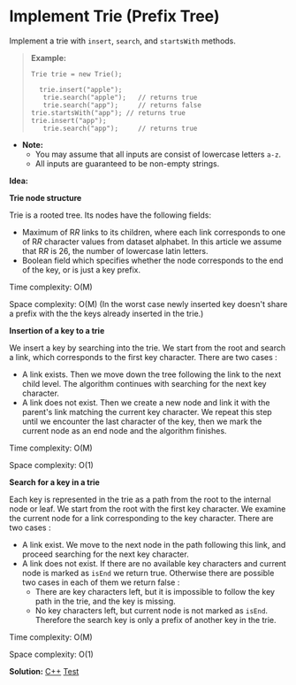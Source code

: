 # Implement Trie (Prefix Tree)

Implement a trie with `insert`, `search`, and `startsWith` methods.

> **Example:**
>
> ```
> Trie trie = new Trie();
>   
>   trie.insert("apple");
>    trie.search("apple");   // returns true
>    trie.search("app");     // returns false
> trie.startsWith("app"); // returns true
> trie.insert("app");   
>    trie.search("app");     // returns true
>    ```

- **Note:**
  - You may assume that all inputs are consist of lowercase letters `a-z`.
  - All inputs are guaranteed to be non-empty strings.



**Idea:** 

**Trie node structure**

Trie is a rooted tree. Its nodes have the following fields:

- Maximum of R*R* links to its children, where each link corresponds to one of R*R* character values from dataset alphabet. In this article we assume that R*R* is 26, the number of lowercase latin letters.
- Boolean field which specifies whether the node corresponds to the end of the key, or is just a key prefix.

Time complexity: O(M)

Space complexity: O(M) (In the worst case newly inserted key doesn't share a prefix with the the keys already inserted in the trie.)



**Insertion of a key to a trie**

We insert a key by searching into the trie. We start from the root and search a link, which corresponds to the first key character. There are two cases :

- A link exists. Then we move down the tree following the link to the next child level. The algorithm continues with searching for the next key character.
- A link does not exist. Then we create a new node and link it with the parent's link matching the current key character. We repeat this step until we encounter the last character of the key, then we mark the current node as an end node and the algorithm finishes.

Time complexity: O(M)

Space complexity: O(1)



**Search for a key in a trie**

Each key is represented in the trie as a path from the root to the internal node or leaf. We start from the root with the first key character. We examine the current node for a link corresponding to the key character. There are two cases :

- A link exist. We move to the next node in the path following this link, and proceed searching for the next key character.
- A link does not exist. If there are no available key characters and current node is marked as `isEnd` we return true. Otherwise there are possible two cases in each of them we return false :
  - There are key characters left, but it is impossible to follow the key path in the trie, and the key is missing.
  - No key characters left, but current node is not marked as `isEnd`. Therefore the search key is only a prefix of another key in the trie.

Time complexity: O(M)

Space complexity: O(1)



**Solution:** [C++](./solution.h)	[Test](./Test.cpp)